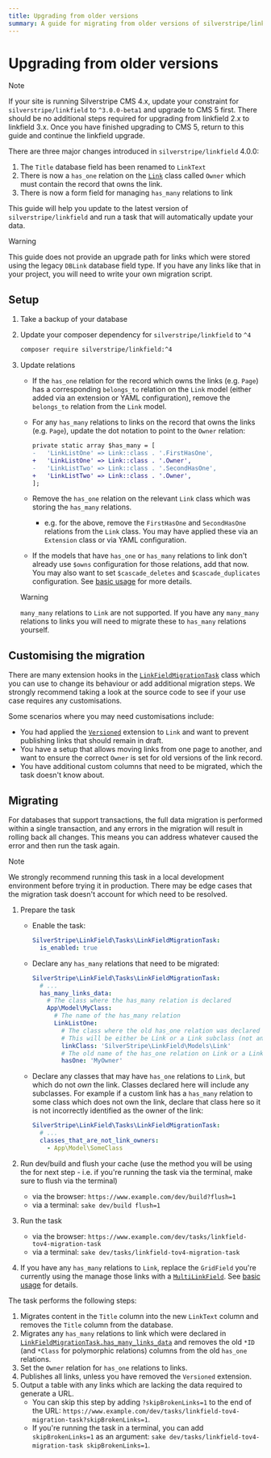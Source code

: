 ```yaml
---
title: Upgrading from older versions
summary: A guide for migrating from older versions of silverstripe/linkfield
---
```


# Upgrading from older versions

> [!NOTE]
> If your site is running Silverstripe CMS 4.x, update your constraint for `silverstripe/linkfield` to `^3.0.0-beta1` and upgrade to CMS 5 first.
> There should be no additional steps required for upgrading from linkfield 2.x to linkfield 3.x.
> Once you have finished upgrading to CMS 5, return to this guide and continue the linkfield upgrade.

There are three major changes introduced in `silverstripe/linkfield` 4.0.0:

1. The `Title` database field has been renamed to `LinkText`
1. There is now a `has_one` relation on the [`Link`](api:SilverStripe\LinkField\Models\Link) class called `Owner` which must contain the record that owns the link.
1. There is now a form field for managing `has_many` relations to link

This guide will help you update to the latest version of `silverstripe/linkfield` and run a task that will automatically update your data.

> [!WARNING]
> This guide does not provide an upgrade path for links which were stored using the legacy `DBLink` database field type.
> If you have any links like that in your project, you will need to write your own migration script.

## Setup

1. Take a backup of your database
1. Update your composer dependency for `silverstripe/linkfield` to `^4`

    ```bash
    composer require silverstripe/linkfield:^4
    ```

1. Update relations
    - If the `has_one` relation for the record which owns the links (e.g. `Page`) has a corresponding `belongs_to` relation on the `Link` model (either added via an extension or YAML configuration), remove the `belongs_to` relation from the `Link` model.
    - For any `has_many` relations to links on the record that owns the links (e.g. `Page`), update the dot notation to point to the `Owner` relation:

        ```diff
        private static array $has_many = [
        -   'LinkListOne' => Link::class . '.FirstHasOne',
        +   'LinkListOne' => Link::class . '.Owner',
        -   'LinkListTwo' => Link::class . '.SecondHasOne',
        +   'LinkListTwo' => Link::class . '.Owner',
        ];
        ```

    - Remove the `has_one` relation on the relevant `Link` class which was storing the `has_many` relations.
        - e.g. for the above, remove the `FirstHasOne` and `SecondHasOne` relations from the `Link` class. You may have applied these via an `Extension` class or via YAML configuration.
    - If the models that have `has_one` or `has_many` relations to link don't already use `$owns` configuration for those relations, add that now. You may also want to set `$cascade_deletes` and `$cascade_duplicates` configuration. See [basic usage](../01_basic_usage.md) for more details.

    > [!WARNING]
    > `many_many` relations to `Link` are not supported. If you have any `many_many` relations to links you will need to migrate these to `has_many` relations yourself.

## Customising the migration

There are many extension hooks in the [`LinkFieldMigrationTask`](api:SilverStripe\LinkField\Tasks\LinkFieldMigrationTask) class which you can use to change its behaviour or add additional migration steps. We strongly recommend taking a look at the source code to see if your use case requires any customisations.

Some scenarios where you may need customisations include:

- You had applied the [`Versioned`](api:SilverStripe\Versioned\Versioned) extension to `Link` and want to prevent publishing links that should remain in draft.
- You have a setup that allows moving links from one page to another, and want to ensure the correct `Owner` is set for old versions of the link record.
- You have additional custom columns that need to be migrated, which the task doesn't know about.

## Migrating

For databases that support transactions, the full data migration is performed within a single transaction, and any errors in the migration will result in rolling back all changes. This means you can address whatever caused the error and then run the task again.

> [!NOTE]
> We strongly recommend running this task in a local development environment before trying it in production.
> There may be edge cases that the migration task doesn't account for which need to be resolved.

1. Prepare the task
    - Enable the task:

        ```yml
        SilverStripe\LinkField\Tasks\LinkFieldMigrationTask:
          is_enabled: true
        ```

    - Declare any `has_many` relations that need to be migrated:

        ```yml
        SilverStripe\LinkField\Tasks\LinkFieldMigrationTask:
          # ...
          has_many_links_data:
            # The class where the has_many relation is declared
            App\Model\MyClass:
              # The name of the has_many relation
              LinkListOne:
                # The class where the old has_one relation was declared
                # This will be either be Link or a Link subclass (not an extension applied to a Link class)
                linkClass: 'SilverStripe\LinkField\Models\Link'
                # The old name of the has_one relation on Link or a Link subclass
                hasOne: 'MyOwner'
        ```

    - Declare any classes that may have `has_one` relations to `Link`, but which do not *own* the link. Classes declared here will include any subclasses.
        For example if a custom link has a `has_many` relation to some class which does not own the link, declare that class here so it is not incorrectly identified as the owner of the link:

        ```yml
        SilverStripe\LinkField\Tasks\LinkFieldMigrationTask:
          # ...
          classes_that_are_not_link_owners:
            - App\Model\SomeClass
        ```

1. Run dev/build and flush your cache (use the method you will be using the for next step - i.e. if you're running the task via the terminal, make sure to flush via the terminal)
    - via the browser: `https://www.example.com/dev/build?flush=1`
    - via a terminal: `sake dev/build flush=1`
1. Run the task
    - via the browser: `https://www.example.com/dev/tasks/linkfield-tov4-migration-task`
    - via a terminal: `sake dev/tasks/linkfield-tov4-migration-task`
1. If you have any `has_many` relations to `Link`, replace the `GridField` you're currently using the manage those links with a [`MultiLinkField`](api:SilverStripe\LinkField\Form\MultiLinkField). See [basic usage](../01_basic_usage.md) for details.

The task performs the following steps:

1. Migrates content in the `Title` column into the new `LinkText` column and removes the `Title` column from the database.
1. Migrates any `has_many` relations to link which were declared in [`LinkFieldMigrationTask.has_many_links_data`](api:SilverStripe\LinkField\Tasks\LinkFieldMigrationTask->has_many_links_data) and removes the old `*ID` (and `*Class` for polymorphic relations) columns from the old `has_one` relations.
1. Set the `Owner` relation for `has_one` relations to links.
1. Publishes all links, unless you have removed the `Versioned` extension.
1. Output a table with any links which are lacking the data required to generate a URL.
    - You can skip this step by adding `?skipBrokenLinks=1` to the end of the URL: `https://www.example.com/dev/tasks/linkfield-tov4-migration-task?skipBrokenLinks=1`.
    - If you're running the task in a terminal, you can add `skipBrokenLinks=1` as an argument: `sake dev/tasks/linkfield-tov4-migration-task skipBrokenLinks=1`.
